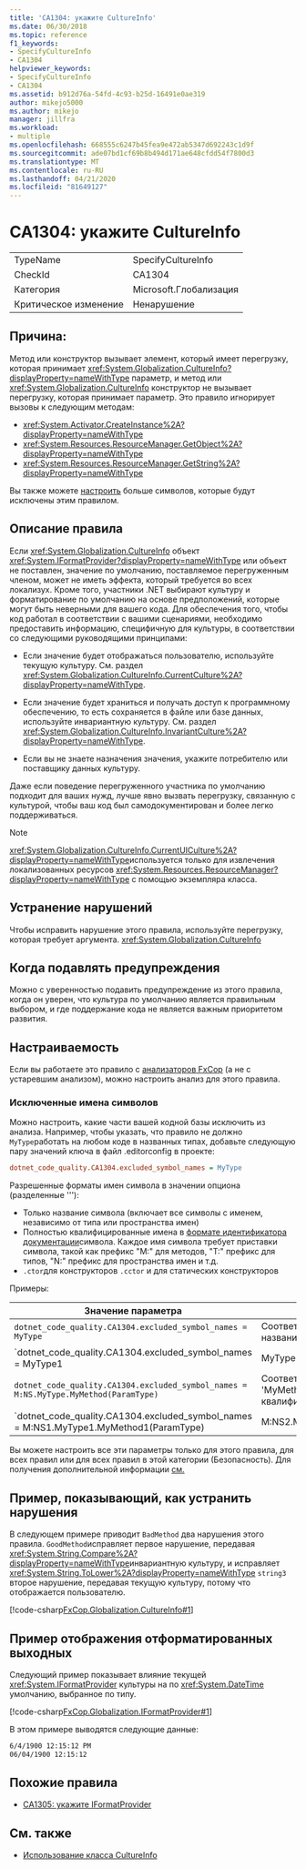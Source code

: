 ```yaml
---
title: 'CA1304: укажите CultureInfo'
ms.date: 06/30/2018
ms.topic: reference
f1_keywords:
- SpecifyCultureInfo
- CA1304
helpviewer_keywords:
- SpecifyCultureInfo
- CA1304
ms.assetid: b912d76a-54fd-4c93-b25d-16491e0ae319
author: mikejo5000
ms.author: mikejo
manager: jillfra
ms.workload:
- multiple
ms.openlocfilehash: 668555c6247b45fea9e472ab5347d692243c1d9f
ms.sourcegitcommit: ade07bd1cf69b8b494d171ae648cfdd54f7800d3
ms.translationtype: MT
ms.contentlocale: ru-RU
ms.lasthandoff: 04/21/2020
ms.locfileid: "81649127"
---
```

# <a name="ca1304-specify-cultureinfo"></a>CA1304: укажите CultureInfo

|||
|-|-|
|TypeName|SpecifyCultureInfo|
|CheckId|CA1304|
|Категория|Microsoft.Глобализация|
|Критическое изменение|Ненарушение|

## <a name="cause"></a>Причина:

Метод или конструктор вызывает элемент, который имеет перегрузку, которая принимает <xref:System.Globalization.CultureInfo?displayProperty=nameWithType> параметр, и метод или <xref:System.Globalization.CultureInfo> конструктор не вызывает перегрузку, которая принимает параметр. Это правило игнорирует вызовы к следующим методам:

- <xref:System.Activator.CreateInstance%2A?displayProperty=nameWithType>
- <xref:System.Resources.ResourceManager.GetObject%2A?displayProperty=nameWithType>
- <xref:System.Resources.ResourceManager.GetString%2A?displayProperty=nameWithType>

Вы также можете [настроить](#configurability) больше символов, которые будут исключены этим правилом.

## <a name="rule-description"></a>Описание правила

Если <xref:System.Globalization.CultureInfo> объект <xref:System.IFormatProvider?displayProperty=nameWithType> или объект не поставлен, значение по умолчанию, поставляемое перегруженным членом, может не иметь эффекта, который требуется во всех локализух. Кроме того, участники .NET выбирают культуру и форматирование по умолчанию на основе предположений, которые могут быть неверными для вашего кода. Для обеспечения того, чтобы код работал в соответствии с вашими сценариями, необходимо предоставить информацию, специфичную для культуры, в соответствии со следующими руководящими принципами:

- Если значение будет отображаться пользователю, используйте текущую культуру. См. раздел <xref:System.Globalization.CultureInfo.CurrentCulture%2A?displayProperty=nameWithType>.

- Если значение будет храниться и получать доступ к программному обеспечению, то есть сохраняется в файле или базе данных, используйте инвариантную культуру. См. раздел <xref:System.Globalization.CultureInfo.InvariantCulture%2A?displayProperty=nameWithType>.

- Если вы не знаете назначения значения, укажите потребителю или поставщику данных культуру.

Даже если поведение перегруженного участника по умолчанию подходит для ваших нужд, лучше явно вызвать перегрузку, связанную с культурой, чтобы ваш код был самодокументирован и более легко поддерживаться.

> [!NOTE]
> <xref:System.Globalization.CultureInfo.CurrentUICulture%2A?displayProperty=nameWithType>используется только для извлечения локализованных ресурсов <xref:System.Resources.ResourceManager?displayProperty=nameWithType> с помощью экземпляра класса.

## <a name="how-to-fix-violations"></a>Устранение нарушений

Чтобы исправить нарушение этого правила, используйте перегрузку, которая требует аргумента. <xref:System.Globalization.CultureInfo>

## <a name="when-to-suppress-warnings"></a>Когда подавлять предупреждения

Можно с уверенностью подавить предупреждение из этого правила, когда он уверен, что культура по умолчанию является правильным выбором, и где поддержание кода не является важным приоритетом развития.

## <a name="configurability"></a>Настраиваемость

Если вы работаете это правило с [анализаторов FxCop](install-fxcop-analyzers.md) (а не с устаревшим анализом), можно настроить анализ для этого правила.

### <a name="excluded-symbol-names"></a>Исключенные имена символов

Можно настроить, какие части вашей кодной базы исключить из анализа. Например, чтобы указать, что правило не должно `MyType`работать на любом коде в названных типах, добавьте следующую пару значений ключа в файл .editorconfig в проекте:

```ini
dotnet_code_quality.CA1304.excluded_symbol_names = MyType
```

Разрешенные форматы имен символа в значении опциона (разделенные '''):

- Только название символа (включает все символы с именем, независимо от типа или пространства имен)
- Полностью квалифицированные имена в [формате идентификатора документации](https://github.com/dotnet/csharplang/blob/master/spec/documentation-comments.md#id-string-format)символа. Каждое имя символа требует приставки символа, такой как префикс "M:" для методов, "T:" префикс для типов, "N:" префикс для пространства имен и т.д.
- `.ctor`для конструкторов `.cctor` и для статических конструкторов

Примеры:

| Значение параметра | Сводка |
| --- | --- |
|`dotnet_code_quality.CA1304.excluded_symbol_names = MyType` | Соответствует всем символам под названием 'MyType' в компиляции
|`dotnet_code_quality.CA1304.excluded_symbol_names = MyType1|MyType2` | Сопоставляя все символы, названные либо 'MyType1' или 'MyType2' в компиляции
|`dotnet_code_quality.CA1304.excluded_symbol_names = M:NS.MyType.MyMethod(ParamType)` | Соответствует конкретному методу 'MyMethod' с полностью квалифицированной подписью
|`dotnet_code_quality.CA1304.excluded_symbol_names = M:NS1.MyType1.MyMethod1(ParamType)|M:NS2.MyType2.MyMethod2(ParamType)` | Соответствует конкретным методам 'MyMethod1' и 'MyMethod2' с соответствующей полностью квалифицированной подписью

Вы можете настроить все эти параметры только для этого правила, для всех правил или для всех правил в этой категории (Безопасность). Для получения дополнительной информации [см.](configure-fxcop-analyzers.md)

## <a name="example-showing-how-to-fix-violations"></a>Пример, показывающий, как устранить нарушения

В следующем примере приводит `BadMethod` два нарушения этого правила. `GoodMethod`исправляет первое нарушение, передавая <xref:System.String.Compare%2A?displayProperty=nameWithType>инвариантную культуру, и исправляет <xref:System.String.ToLower%2A?displayProperty=nameWithType> `string3` второе нарушение, передавая текущую культуру, потому что отображается пользователю.

[!code-csharp[FxCop.Globalization.CultureInfo#1](../code-quality/codesnippet/CSharp/ca1304-specify-cultureinfo_1.cs)]

## <a name="example-showing-formatted-output"></a>Пример отображения отформатированных выходных

Следующий пример показывает влияние текущей <xref:System.IFormatProvider> культуры на по <xref:System.DateTime> умолчанию, выбранное по типу.

[!code-csharp[FxCop.Globalization.IFormatProvider#1](../code-quality/codesnippet/CSharp/ca1304-specify-cultureinfo_2.cs)]

В этом примере выводятся следующие данные:

```txt
6/4/1900 12:15:12 PM
06/04/1900 12:15:12
```

## <a name="related-rules"></a>Похожие правила

- [CA1305: укажите IFormatProvider](../code-quality/ca1305.md)

## <a name="see-also"></a>См. также

- [Использование класса CultureInfo](/dotnet/standard/globalization-localization/globalization#work-with-culture-specific-settings)
